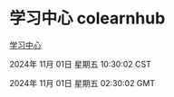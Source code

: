 # 学习中心 colearnhub
[学习中心](http://219.139.197.74:56308/colearnhub/)

2024年 11月 01日 星期五 10:30:02 CST

2024年 11月 01日 星期五 02:30:02 GMT

